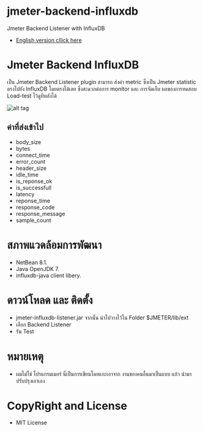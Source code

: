 # jmeter-backend-influxdb
Jmeter Backend Listener with InfluxDB 

- [English version cllick here](https://github.com/udomsak/jmeter-backend-influxdb/blob/master/README-EN.md)  

# Jmeter Backend InfluxDB 

เป็น Jmeter Backend Listener plugin สามารถ ส่งค่า metric ซึ่งเป็น Jmeter statistic ตรงไปยัง InfluxDB โดยตรงได้เลย ซึ่งสะดวกต่อการ monitor และ การจัดเก็บ  ผลของการทดสอบ Load-test ไว้ดูทีหลังได้ 

![alt tag](https://github.com/udomsak/jmeter-backend-influxdb/blob/master/misc/result_on_influxdb.jpg)

## ค่าที่ส่งเข้าไป 

- body_size	
- bytes	
- connect_time	
- error_count	
- header_size
- idle_time
- is_reponse_ok	
- is_successfull
- latency
- reponse_time
- response_code
- response_message
- sample_count 

# สภาพแวดล้อมการพัฒนา 

- NetBean 8.1.
- Java OpenJDK 7.
- influxdb-java client libery.

# ดาวน์โหลด และ ติดตั้ง 
- jmeter-influxdb-listener.jar จากนั้น นำไปวางไว้ใน Folder $JMETER/lib/ext
- เลือก Backend Listener
- รัน Test 

# หมายเหตุ 

- ผมไม่ใช่ โปรแกรมเมอร์  นี่เป็นการเขียนโดยแกะเอาจาก งานของคนอื่นมาเป็นแบบ แล้ว นำมาปรับปรุงเอาเอง

# CopyRight and License
- MIT License
